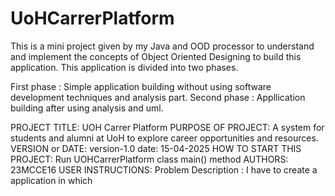 # UoHCarrerPlatform
This is a mini project given by my Java and OOD processor to understand and implement the concepts of Object Oriented Designing to build this application. This application is divided into two phases.

First phase : Simple application building without using software development techniques and analysis part.
Second phase : Appllication building after using analysis and uml.

PROJECT TITLE: UOH Carrer Platform
PURPOSE OF PROJECT: A system for students and alumni at UoH to explore career opportunities and resources.
VERSION or DATE: version-1.0 date: 15-04-2025
HOW TO START THIS PROJECT: Run UOHCarrerPlatform class main() method
AUTHORS: 23MCCE16
USER INSTRUCTIONS:
    Problem Description : I have to create a application in which

